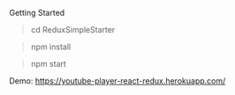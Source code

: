 Getting Started

> cd ReduxSimpleStarter

> npm install

> npm start

Demo: https://youtube-player-react-redux.herokuapp.com/
